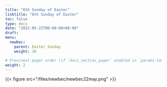 ```yaml
---
title: "6th Sunday of Easter"
linktitle: "6th Sunday of Easter"
toc: false
type: docs
date: "2022-05-22T00:00:00+08:00"
draft:
menu:
  newbec:
    parent: Easter Sunday
    weight: 10

# Prev/next pager order (if `docs_section_pager` enabled in `params.toml`)
weight: 2
---
```


{{< figure src="/files/newbec/newbec22may.png" >}}
